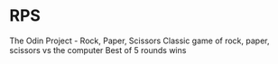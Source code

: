 # RPS

The Odin Project - Rock, Paper, Scissors
Classic game of rock, paper, scissors vs the computer
Best of 5 rounds wins
